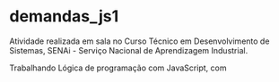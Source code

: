 # demandas_js1

Atividade realizada em sala no Curso Técnico em Desenvolvimento de Sistemas, SENAi - Serviço Nacional de Aprendizagem Industrial.

Trabalhando Lógica de programação com JavaScript, com <script> externo.😄

  
js_1![jss_1](https://user-images.githubusercontent.com/92833379/149683241-4564f8c9-e279-4c92-a4af-3bf533a9851a.png)

  
js_2 ![js_2](https://user-images.githubusercontent.com/92833379/149683254-ae031f48-bc19-4a4d-ae27-90d9c1103846.png)
  
  
js_3![js_3](https://user-images.githubusercontent.com/92833379/149683277-c740d6cc-7f28-4ed1-8ed8-3a2265ce32e6.png)

  
js_4![js_4](https://user-images.githubusercontent.com/92833379/149683285-0cccda97-c893-4d44-9f4b-dc3219a319ad.png)

  
js_5![js_5](https://user-images.githubusercontent.com/92833379/149683299-d84d8e98-3fdd-47d7-8075-521828be83fc.png)

  
js_6![js_6](https://user-images.githubusercontent.com/92833379/149683315-49a8463b-247e-438e-8bc4-f4d47a114d64.png)

  
js_7[1]![js_7_1](https://user-images.githubusercontent.com/92833379/149683378-f5882014-e080-4e42-b8ac-8591999b31ae.png)

  
js_7[2]![js7_2](https://user-images.githubusercontent.com/92833379/149683381-3e7552ef-681e-4320-914f-6d94e58c0e93.png)

  
js_7[3]![js7_3](https://user-images.githubusercontent.com/92833379/149683389-3f4f6e3b-c6ed-4706-b05e-e5a6cded99f8.png)

  
js_8[1]![js8_1](https://user-images.githubusercontent.com/92833379/149683394-a9acbd23-1b1b-4f07-87c7-a9356577b3f9.png)

  
js_8[2]![js8_2](https://user-images.githubusercontent.com/92833379/149683409-e61380a1-93f1-4a33-a2b9-d87b84e50ec3.png)

Muito obrigado! 😄
